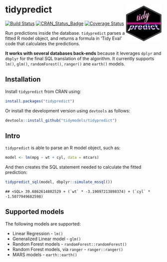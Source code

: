 
# tidypredict <img src="man/figures/logo.png" align="right" width = "120px"/>

[![Build
Status](https://travis-ci.org/tidymodels/tidypredict.svg?branch=master)](https://travis-ci.org/edgararuiz/tidypredict)
[![CRAN\_Status\_Badge](http://www.r-pkg.org/badges/version/tidypredict)](http://cran.r-project.org/package=tidypredict)
[![Coverage
Status](https://img.shields.io/codecov/c/github/tidymodels/tidypredict/master.svg)](https://codecov.io/github/edgararuiz/tidypredict?branch=master)

Run predictions inside the database. `tidypredict` parses a fitted R
model object, and returns a formula in ‘Tidy Eval’ code that calculates
the predictions.

**It works with several databases back-ends** because it leverages
`dplyr` and `dbplyr` for the final SQL translation of the algorithm. It
currently supports `lm()`, `glm()`, `randomForest()`, `ranger()` ane
`earth()` models.

## Installation

Install `tidypredict` from CRAN using:

``` r
install.packages("tidypredict")
```

Or install the development version using `devtools` as follows:

``` r
devtools::install_github("tidymodels/tidypredict")
```

## Intro

`tidypredict` is able to parse an R model object, such as:

``` r
model <- lm(mpg ~ wt + cyl, data = mtcars)
```

And then creates the SQL statement needed to calculate the fitted
prediction:

``` r
tidypredict_sql(model, dbplyr::simulate_mssql())
```

    ## <SQL> 39.6862614802529 + (`wt` * -3.19097213898374) + (`cyl` * -1.5077949682598)

## Supported models

The following models are supported:

  - Linear Regression - `lm()`
  - Generalized Linear model - `glm()`
  - Random Forest models - `randomForest::randomForest()`
  - Random Forest models, via `ranger` - `ranger::ranger()`
  - MARS models - `earth::earth()`
